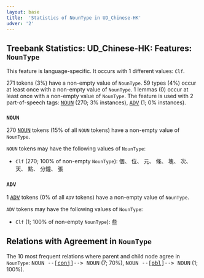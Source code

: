```yaml
---
layout: base
title:  'Statistics of NounType in UD_Chinese-HK'
udver: '2'
---
```


## Treebank Statistics: UD_Chinese-HK: Features: `NounType`

This feature is language-specific.
It occurs with 1 different values: `Clf`.

271 tokens (3%) have a non-empty value of `NounType`.
59 types (4%) occur at least once with a non-empty value of `NounType`.
1 lemmas (0) occur at least once with a non-empty value of `NounType`.
The feature is used with 2 part-of-speech tags: <tt><a href="zh_hk-pos-NOUN.html">NOUN</a></tt> (270; 3% instances), <tt><a href="zh_hk-pos-ADV.html">ADV</a></tt> (1; 0% instances).

### `NOUN`

270 <tt><a href="zh_hk-pos-NOUN.html">NOUN</a></tt> tokens (15% of all `NOUN` tokens) have a non-empty value of `NounType`.

`NOUN` tokens may have the following values of `NounType`:

* `Clf` (270; 100% of non-empty `NounType`): 個、 位、 元、 條、 塊、 次、 天、 點、 分鐘、 張

### `ADV`

1 <tt><a href="zh_hk-pos-ADV.html">ADV</a></tt> tokens (0% of all `ADV` tokens) have a non-empty value of `NounType`.

`ADV` tokens may have the following values of `NounType`:

* `Clf` (1; 100% of non-empty `NounType`): 些

## Relations with Agreement in `NounType`

The 10 most frequent relations where parent and child node agree in `NounType`:
<tt>NOUN --[<tt><a href="zh_hk-dep-conj.html">conj</a></tt>]--> NOUN</tt> (7; 70%),
<tt>NOUN --[<tt><a href="zh_hk-dep-obl.html">obl</a></tt>]--> NOUN</tt> (1; 100%).

